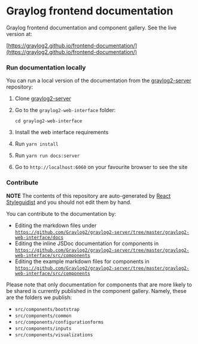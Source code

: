 # Graylog frontend documentation
Graylog frontend documentation and component gallery. See the live version at: 

[https://graylog2.github.io/frontend-documentation/](https://graylog2.github.io/frontend-documentation/)

### Run documentation locally
You can run a local version of the documentation from the [graylog2-server](https://github.com/Graylog2/graylog2-server) repository:

1. Clone [graylog2-server](https://github.com/Graylog2/graylog2-server)
2. Go to the `graylog2-web-interface` folder: 

     `cd graylog2-web-interface`
3. Install the web interface requirements
4. Run `yarn install`
5. Run `yarn run docs:server`
6. Go to `http://localhost:6060` on your favourite browser to see the site

### Contribute
**NOTE** The contents of this repository are auto-generated by [React Styleguidist](https://react-styleguidist.js.org) and you should not edit them by hand.

You can contribute to the documentation by:
- Editing the markdown files under [`https://github.com/Graylog2/graylog2-server/tree/master/graylog2-web-interface/docs`](https://github.com/Graylog2/graylog2-server/tree/master/graylog2-web-interface/docs)
- Editing the inline JSDoc documentation for components in [`https://github.com/Graylog2/graylog2-server/tree/master/graylog2-web-interface/src/components`](https://github.com/Graylog2/graylog2-server/tree/master/graylog2-web-interface/src/components)
- Editing the example markdown files for components in [`https://github.com/Graylog2/graylog2-server/tree/master/graylog2-web-interface/src/components`](https://github.com/Graylog2/graylog2-server/tree/master/graylog2-web-interface/src/components)

Please note that only documentation for components that are more likely to be shared is currently published in the component gallery. Namely, these are the folders we publish:
- `src/components/bootstrap`
- `src/components/common`
- `src/components/configurationforms`
- `src/components/inputs`
- `src/components/visualizations`